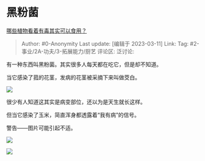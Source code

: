 # 黑粉菌
[哪些植物看着有毒其实可以食用？](https://www.zhihu.com/question/588149838/answer/2931222016)

> Author: #0-Anonymity
> Last update: [编辑于 2023-03-11]
> Link:
> Tag: #2-事业/2A-功夫/3-拓展能力/厨艺
> 评论区:
> 泛讨论:

有一种东西叫黑粉菌。其实很多人每天都在吃它，但是却不知道。

当它感染了菰的花茎，发病的花茎被采摘下来叫做茭白。

![](https://pic1.zhimg.com/50/v2-2438f654ec377cbda9017c5a910ef211_720w.jpg?source=1940ef5c)

很少有人知道这其实是病变部位，还以为是天生就长这样。

但当它感染了玉米，简直浑身都透露着“我有病”的信号。

警告——图片可能引起不适。

![](https://pic1.zhimg.com/50/v2-ee63274547c730fba0999c0233ce3d82_720w.jpg?source=1940ef5c)

![](https://picx.zhimg.com/50/v2-095273273a12dcdb92a43396fc4e78d8_720w.jpg?source=1940ef5c)

